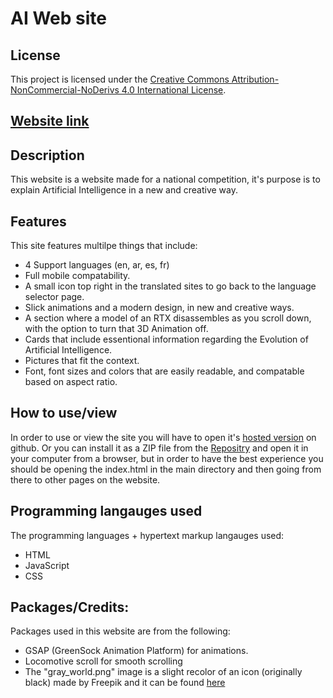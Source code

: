 # AI Web site

## License

This project is licensed under the [Creative Commons Attribution-NonCommercial-NoDerivs 4.0 International License](https://creativecommons.org/licenses/by-nc-nd/4.0/).

## [Website link](https://m7mdy9.github.io/AI)

## Description

This website is a website made for a national competition, it's purpose is to explain Artificial Intelligence in a new and creative way.

## Features

This site features multilpe things that include:

- 4 Support languages (en, ar, es, fr)
- Full mobile compatability.
- A small icon top right in the translated sites to go back to the language selector page.
- Slick animations and a modern design, in new and creative ways.
- A section where a model of an RTX disassembles as you scroll down, with the option to turn that 3D Animation off.
- Cards that include essentional information regarding the Evolution of Artificial Intelligence.
- Pictures that fit the context.
- Font, font sizes and colors that are easily readable, and compatable based on aspect ratio.

## How to use/view

In order to use or view the site you will have to open it's [hosted version](https://m7mdy9.github.io/AI) on github.
Or you can install it as a ZIP file from the [Repositry](https://github.com/m7mdy9/AI) and open it in your computer from a browser, but in order to have the best experience you should be opening the index.html in the main directory and then going from there to other pages on the website.

## Programming langauges used

The programming languages + hypertext markup langauges used:
- HTML
- JavaScript
- CSS

## Packages/Credits:

Packages used in this website are from the following:

- GSAP (GreenSock Animation Platform) for animations.
- Locomotive scroll for smooth scrolling
- The "gray_world.png" image is a slight recolor of an icon (originally black) made by Freepik and it can be found [here](https://www.flaticon.com/free-icon/world_2115307?term=language&related_id=2115307)